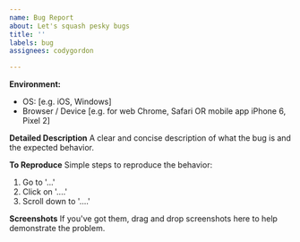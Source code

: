 ```yaml
---
name: Bug Report
about: Let's squash pesky bugs
title: ''
labels: bug
assignees: codygordon

---
```


<!--  Hi! Thanks for submitting a bug report.

      Please write a clear and succinct title that sums up the bug.
     
      Select a platform label over there (either HQ or Clipboard) 👉

      Do your best to be as detailed as possible in the fields below, 
      but don't overthink it. I'll reach out if anything is unclear.

      - Cody 
-->

**Environment:**
 - OS: [e.g. iOS, Windows]
 - Browser / Device [e.g. for web Chrome, Safari OR mobile app iPhone 6, Pixel 2]

**Detailed Description**
A clear and concise description of what the bug is and the expected behavior.

**To Reproduce**
Simple steps to reproduce the behavior:
1. Go to '...'
2. Click on '....'
3. Scroll down to '....'

**Screenshots**
If you've got them, drag and drop screenshots here to help demonstrate the problem.
